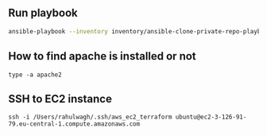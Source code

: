 ## Run playbook

```bash
ansible-playbook --inventory inventory/ansible-clone-private-repo-playbook/hosts ansible-clone-private-repo-playbook.yml
```


## How to find apache is installed or not 

```
type -a apache2 
```


## SSH to EC2 instance

```
ssh -i /Users/rahulwagh/.ssh/aws_ec2_terraform ubuntu@ec2-3-126-91-79.eu-central-1.compute.amazonaws.com
```